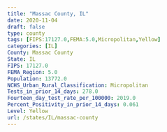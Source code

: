 ```yaml
---
title: "Massac County, IL"
date: 2020-11-04
draft: false
type: county
tags: [FIPS:17127.0,FEMA:5.0,Micropolitan,Yellow]
categories: [IL]
County: Massac County
State: IL
FIPS: 17127.0
FEMA_Region: 5.0
Population: 13772.0
NCHS_Urban_Rural_Classification: Micropolitan
Tests_in_prior_14_days: 278.0
Fourteen_day_test_rate_per_100000: 2019.0
Percent_Positivity_in_prior_14_days: 0.061
Level: Yellow
url: /states/IL/massac-county
---
```



